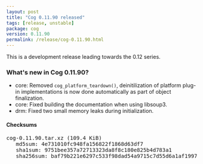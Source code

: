 ```yaml
---
layout: post
title: "Cog 0.11.90 released"
tags: [release, unstable]
package: cog
version: 0.11.90
permalink: /release/cog-0.11.90.html
---
```


This is a development release leading towards the 0.12 series.

### What's new in Cog 0.11.90?

- core: Removed `cog_platform_teardown()`, deinitilization of platform
  plug-in implementations is now done automatically as part of object
  finalization.
- core: Fixed building the documentation when using libsoup3.
- drm: Fixed two small memory leaks during initialization.

#### Checksums

<pre>
cog-0.11.90.tar.xz (109.4 KiB)
   md5sum: 4e731010fc948fa156822f1868d63df7
   sha1sum: 9751bee357a72713323da8f8c180e825b4d783a1
   sha256sum: baf79b221e6297c533f98dad54a9715c7d55d6a1af1997e566705bc51e8ab228
</pre>
